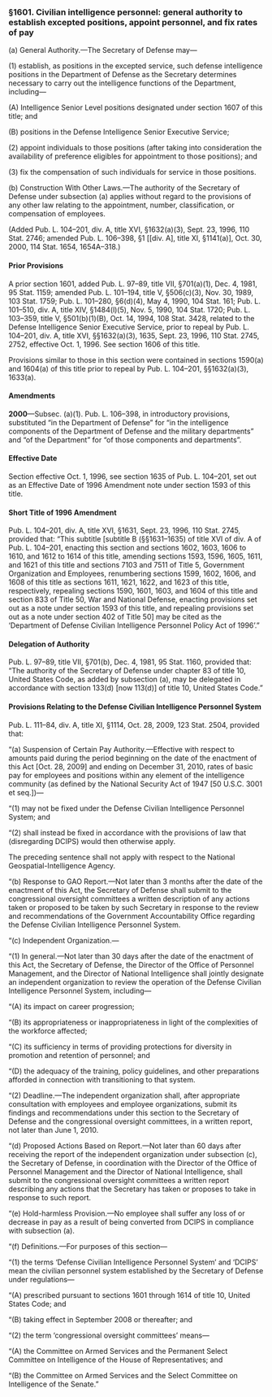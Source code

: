 ### §1601. Civilian intelligence personnel: general authority to establish excepted positions, appoint personnel, and fix rates of pay ###

(a) General Authority.—The Secretary of Defense may—

(1) establish, as positions in the excepted service, such defense intelligence positions in the Department of Defense as the Secretary determines necessary to carry out the intelligence functions of the Department, including—

(A) Intelligence Senior Level positions designated under section 1607 of this title; and

(B) positions in the Defense Intelligence Senior Executive Service;

(2) appoint individuals to those positions (after taking into consideration the availability of preference eligibles for appointment to those positions); and

(3) fix the compensation of such individuals for service in those positions.

(b) Construction With Other Laws.—The authority of the Secretary of Defense under subsection (a) applies without regard to the provisions of any other law relating to the appointment, number, classification, or compensation of employees.

(Added Pub. L. 104–201, div. A, title XVI, §1632(a)(3), Sept. 23, 1996, 110 Stat. 2746; amended Pub. L. 106–398, §1 [[div. A], title XI, §1141(a)], Oct. 30, 2000, 114 Stat. 1654, 1654A–318.)

#### Prior Provisions ####

A prior section 1601, added Pub. L. 97–89, title VII, §701(a)(1), Dec. 4, 1981, 95 Stat. 1159; amended Pub. L. 101–194, title V, §506(c)(3), Nov. 30, 1989, 103 Stat. 1759; Pub. L. 101–280, §6(d)(4), May 4, 1990, 104 Stat. 161; Pub. L. 101–510, div. A, title XIV, §1484(l)(5), Nov. 5, 1990, 104 Stat. 1720; Pub. L. 103–359, title V, §501(b)(1)(B), Oct. 14, 1994, 108 Stat. 3428, related to the Defense Intelligence Senior Executive Service, prior to repeal by Pub. L. 104–201, div. A, title XVI, §§1632(a)(3), 1635, Sept. 23, 1996, 110 Stat. 2745, 2752, effective Oct. 1, 1996. See section 1606 of this title.

Provisions similar to those in this section were contained in sections 1590(a) and 1604(a) of this title prior to repeal by Pub. L. 104–201, §§1632(a)(3), 1633(a).

#### Amendments ####

**2000**—Subsec. (a)(1). Pub. L. 106–398, in introductory provisions, substituted “in the Department of Defense” for “in the intelligence components of the Department of Defense and the military departments” and “of the Department” for “of those components and departments”.

#### Effective Date ####

Section effective Oct. 1, 1996, see section 1635 of Pub. L. 104–201, set out as an Effective Date of 1996 Amendment note under section 1593 of this title.

#### Short Title of 1996 Amendment ####

Pub. L. 104–201, div. A, title XVI, §1631, Sept. 23, 1996, 110 Stat. 2745, provided that: “This subtitle [subtitle B (§§1631–1635) of title XVI of div. A of Pub. L. 104–201, enacting this section and sections 1602, 1603, 1606 to 1610, and 1612 to 1614 of this title, amending sections 1593, 1596, 1605, 1611, and 1621 of this title and sections 7103 and 7511 of Title 5, Government Organization and Employees, renumbering sections 1599, 1602, 1606, and 1608 of this title as sections 1611, 1621, 1622, and 1623 of this title, respectively, repealing sections 1590, 1601, 1603, and 1604 of this title and section 833 of Title 50, War and National Defense, enacting provisions set out as a note under section 1593 of this title, and repealing provisions set out as a note under section 402 of Title 50] may be cited as the ‘Department of Defense Civilian Intelligence Personnel Policy Act of 1996’.”

#### Delegation of Authority ####

Pub. L. 97–89, title VII, §701(b), Dec. 4, 1981, 95 Stat. 1160, provided that: “The authority of the Secretary of Defense under chapter 83 of title 10, United States Code, as added by subsection (a), may be delegated in accordance with section 133(d) [now 113(d)] of title 10, United States Code.”

#### Provisions Relating to the Defense Civilian Intelligence Personnel System ####

Pub. L. 111–84, div. A, title XI, §1114, Oct. 28, 2009, 123 Stat. 2504, provided that:

“(a) Suspension of Certain Pay Authority.—Effective with respect to amounts paid during the period beginning on the date of the enactment of this Act [Oct. 28, 2009] and ending on December 31, 2010, rates of basic pay for employees and positions within any element of the intelligence community (as defined by the National Security Act of 1947 [50 U.S.C. 3001 et seq.])—

“(1) may not be fixed under the Defense Civilian Intelligence Personnel System; and

“(2) shall instead be fixed in accordance with the provisions of law that (disregarding DCIPS) would then otherwise apply.

The preceding sentence shall not apply with respect to the National Geospatial-Intelligence Agency.

“(b) Response to GAO Report.—Not later than 3 months after the date of the enactment of this Act, the Secretary of Defense shall submit to the congressional oversight committees a written description of any actions taken or proposed to be taken by such Secretary in response to the review and recommendations of the Government Accountability Office regarding the Defense Civilian Intelligence Personnel System.

“(c) Independent Organization.—

“(1) In general.—Not later than 30 days after the date of the enactment of this Act, the Secretary of Defense, the Director of the Office of Personnel Management, and the Director of National Intelligence shall jointly designate an independent organization to review the operation of the Defense Civilian Intelligence Personnel System, including—

“(A) its impact on career progression;

“(B) its appropriateness or inappropriateness in light of the complexities of the workforce affected;

“(C) its sufficiency in terms of providing protections for diversity in promotion and retention of personnel; and

“(D) the adequacy of the training, policy guidelines, and other preparations afforded in connection with transitioning to that system.

“(2) Deadline.—The independent organization shall, after appropriate consultation with employees and employee organizations, submit its findings and recommendations under this section to the Secretary of Defense and the congressional oversight committees, in a written report, not later than June 1, 2010.

“(d) Proposed Actions Based on Report.—Not later than 60 days after receiving the report of the independent organization under subsection (c), the Secretary of Defense, in coordination with the Director of the Office of Personnel Management and the Director of National Intelligence, shall submit to the congressional oversight committees a written report describing any actions that the Secretary has taken or proposes to take in response to such report.

“(e) Hold-harmless Provision.—No employee shall suffer any loss of or decrease in pay as a result of being converted from DCIPS in compliance with subsection (a).

“(f) Definitions.—For purposes of this section—

“(1) the terms ‘Defense Civilian Intelligence Personnel System’ and ‘DCIPS’ mean the civilian personnel system established by the Secretary of Defense under regulations—

“(A) prescribed pursuant to sections 1601 through 1614 of title 10, United States Code; and

“(B) taking effect in September 2008 or thereafter; and

“(2) the term ‘congressional oversight committees’ means—

“(A) the Committee on Armed Services and the Permanent Select Committee on Intelligence of the House of Representatives; and

“(B) the Committee on Armed Services and the Select Committee on Intelligence of the Senate.”